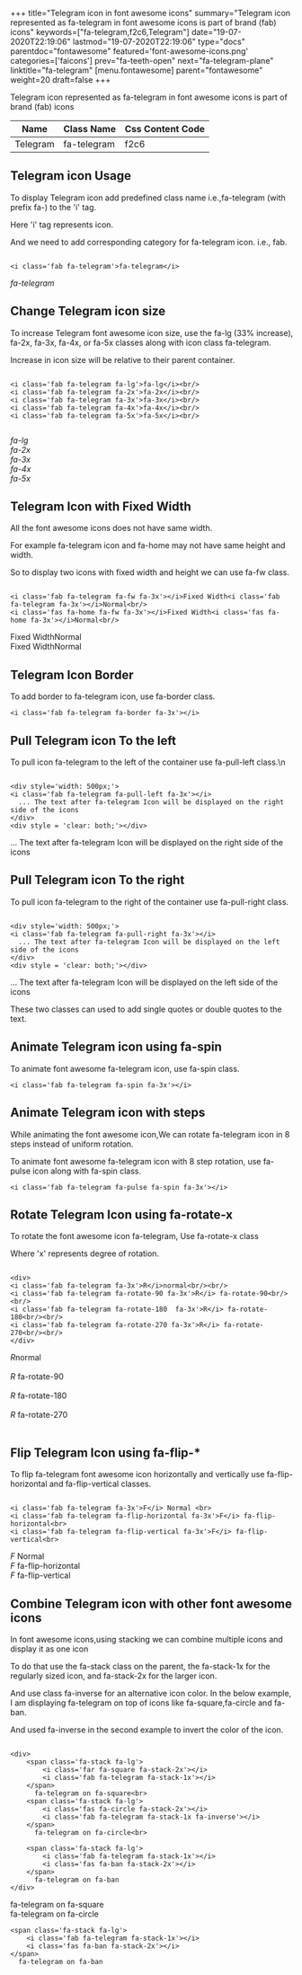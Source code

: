 +++
title="Telegram icon in font awesome icons"
summary="Telegram icon represented as fa-telegram in font awesome icons is part of brand (fab) icons"
keywords=["fa-telegram,f2c6,Telegram"]
date="19-07-2020T22:19:06"
lastmod="19-07-2020T22:19:06"
type="docs"
parentdoc="fontawesome"
featured='font-awesome-icons.png'
categories=['faicons']
prev="fa-teeth-open"
next="fa-telegram-plane"
linktitle="fa-telegram"
[menu.fontawesome]
parent="fontawesome"
weight=20
draft=false
+++


Telegram icon represented as fa-telegram in font awesome icons is part of brand (fab) icons

<div class='table-responsive'><table class='table'><thead><tr><th>Name</th><th>Class Name</th><th>Css Content Code</th></tr></thead><tbody><tr><td>Telegram</td><td>fa-telegram</td><td>f2c6</td></tr></tbody></table></div>



## Telegram icon Usage

To display Telegram icon add predefined class name i.e.,fa-telegram (with prefix fa-) to the 'i' tag.

Here 'i' tag represents icon.

And we need to add corresponding category for fa-telegram icon. i.e., fab.


```

<i class='fab fa-telegram'>fa-telegram</i>
```

<i class='fab fa-telegram'>fa-telegram</i>




## Change Telegram icon size
To increase Telegram font awesome icon size, use the fa-lg (33% increase), fa-2x, fa-3x, fa-4x, or fa-5x classes along with icon class fa-telegram.

Increase in icon size will be relative to their parent container. 

```

<i class='fab fa-telegram fa-lg'>fa-lg</i><br/>
<i class='fab fa-telegram fa-2x'>fa-2x</i><br/>
<i class='fab fa-telegram fa-3x'>fa-3x</i><br/>
<i class='fab fa-telegram fa-4x'>fa-4x</i><br/>
<i class='fab fa-telegram fa-5x'>fa-5x</i><br/>
            
```

<i class='fab fa-telegram fa-lg'>fa-lg</i><br/>
<i class='fab fa-telegram fa-2x'>fa-2x</i><br/>
<i class='fab fa-telegram fa-3x'>fa-3x</i><br/>
<i class='fab fa-telegram fa-4x'>fa-4x</i><br/>
<i class='fab fa-telegram fa-5x'>fa-5x</i><br/>
            



## Telegram Icon with Fixed Width 

All the font awesome icons does not have same width.

For example fa-telegram icon and fa-home may not have same height and width.

So to display two icons with fixed width and height we can use fa-fw class.


```

<i class='fab fa-telegram fa-fw fa-3x'></i>Fixed Width<i class='fab fa-telegram fa-3x'></i>Normal<br/>
<i class='fas fa-home fa-fw fa-3x'></i>Fixed Width<i class='fas fa-home fa-3x'></i>Normal<br/>
```

<i class='fab fa-telegram fa-fw fa-3x'></i>Fixed Width<i class='fab fa-telegram fa-3x'></i>Normal<br/>
<i class='fas fa-home fa-fw fa-3x'></i>Fixed Width<i class='fas fa-home fa-3x'></i>Normal<br/>



## Telegram Icon Border 

To add border to fa-telegram icon, use fa-border class.


```
<i class='fab fa-telegram fa-border fa-3x'></i>

```
<i class='fab fa-telegram fa-border fa-3x'></i>





## Pull Telegram icon To the left

To pull icon fa-telegram to the left of the container use fa-pull-left class.\n

```

<div style='width: 500px;'>
<i class='fab fa-telegram fa-pull-left fa-3x'></i>
  ... The text after fa-telegram Icon will be displayed on the right side of the icons
</div>
<div style = 'clear: both;'></div>
```

<div style='width: 500px;'>
<i class='fab fa-telegram fa-pull-left fa-3x'></i>
  ... The text after fa-telegram Icon will be displayed on the right side of the icons
</div>
<div style = 'clear: both;'></div>




## Pull Telegram icon To the right
To pull icon fa-telegram to the right of the container use fa-pull-right class.

```

<div style='width: 500px;'>
<i class='fab fa-telegram fa-pull-right fa-3x'></i>
  ... The text after fa-telegram Icon will be displayed on the left side of the icons
</div>
<div style = 'clear: both;'></div>
```

<div style='width: 500px;'>
<i class='fab fa-telegram fa-pull-right fa-3x'></i>
  ... The text after fa-telegram Icon will be displayed on the left side of the icons
</div>
<div style = 'clear: both;'></div>

These two classes can used to add single quotes or double quotes to the text.


## Animate Telegram icon using fa-spin
To animate font awesome fa-telegram icon, use fa-spin class.

```
<i class='fab fa-telegram fa-spin fa-3x'></i>
```
<i class='fab fa-telegram fa-spin fa-3x'></i>




## Animate Telegram icon with steps
While animating the font awesome icon,We can rotate fa-telegram icon in 8 steps instead of uniform rotation.

To animate font awesome fa-telegram icon with 8 step rotation, use fa-pulse icon along with fa-spin class.


```
<i class='fab fa-telegram fa-pulse fa-spin fa-3x'></i>

```
<i class='fab fa-telegram fa-pulse fa-spin fa-3x'></i>





## Rotate Telegram Icon using fa-rotate-x
To rotate the font awesome icon fa-telegram, Use fa-rotate-x class

Where 'x' represents degree of rotation.


```

<div>
<i class='fab fa-telegram fa-3x'>R</i>normal<br/><br/>
<i class='fab fa-telegram fa-rotate-90 fa-3x'>R</i> fa-rotate-90<br/><br/> 
<i class='fab fa-telegram fa-rotate-180  fa-3x'>R</i> fa-rotate-180<br/><br/> 
<i class='fab fa-telegram fa-rotate-270 fa-3x'>R</i> fa-rotate-270<br/><br/>
</div>
```

<div>
<i class='fab fa-telegram fa-3x'>R</i>normal<br/><br/>
<i class='fab fa-telegram fa-rotate-90 fa-3x'>R</i> fa-rotate-90<br/><br/> 
<i class='fab fa-telegram fa-rotate-180  fa-3x'>R</i> fa-rotate-180<br/><br/> 
<i class='fab fa-telegram fa-rotate-270 fa-3x'>R</i> fa-rotate-270<br/><br/>
</div>




## Flip Telegram Icon using fa-flip-*
To flip fa-telegram font awesome icon horizontally and vertically use fa-flip-horizontal and fa-flip-vertical classes. 

```

<i class='fab fa-telegram fa-3x'>F</i> Normal <br>
<i class='fab fa-telegram fa-flip-horizontal fa-3x'>F</i> fa-flip-horizontal<br>
<i class='fab fa-telegram fa-flip-vertical fa-3x'>F</i> fa-flip-vertical<br>
```

<i class='fab fa-telegram fa-3x'>F</i> Normal <br>
<i class='fab fa-telegram fa-flip-horizontal fa-3x'>F</i> fa-flip-horizontal<br>
<i class='fab fa-telegram fa-flip-vertical fa-3x'>F</i> fa-flip-vertical<br>




## Combine Telegram icon with other font awesome icons
In font awesome icons,using stacking we can combine multiple icons and display it as one icon 

To do that use the fa-stack class on the parent, the fa-stack-1x for the regularly sized icon, and fa-stack-2x for the larger icon.

And use class fa-inverse for an alternative icon color. 
In the below example, I am displaying fa-telegram on top of icons like fa-square,fa-circle and fa-ban.

And used fa-inverse in the second example to invert the color of the icon.

```

<div>
    <span class='fa-stack fa-lg'>
        <i class='far fa-square fa-stack-2x'></i>
        <i class='fab fa-telegram fa-stack-1x'></i>
    </span>
      fa-telegram on fa-square<br>
    <span class='fa-stack fa-lg'>
        <i class='fas fa-circle fa-stack-2x'></i>
        <i class='fab fa-telegram fa-stack-1x fa-inverse'></i>
    </span>
      fa-telegram on fa-circle<br>

    <span class='fa-stack fa-lg'>
        <i class='fab fa-telegram fa-stack-1x'></i>
        <i class='fas fa-ban fa-stack-2x'></i>
    </span>
      fa-telegram on fa-ban
</div>
```

<div>
    <span class='fa-stack fa-lg'>
        <i class='far fa-square fa-stack-2x'></i>
        <i class='fab fa-telegram fa-stack-1x'></i>
    </span>
      fa-telegram on fa-square<br>
    <span class='fa-stack fa-lg'>
        <i class='fas fa-circle fa-stack-2x'></i>
        <i class='fab fa-telegram fa-stack-1x fa-inverse'></i>
    </span>
      fa-telegram on fa-circle<br>

    <span class='fa-stack fa-lg'>
        <i class='fab fa-telegram fa-stack-1x'></i>
        <i class='fas fa-ban fa-stack-2x'></i>
    </span>
      fa-telegram on fa-ban
</div>






